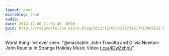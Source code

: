 ```yaml
---
layout: post
microblog: true
audio: 
date: 2012-12-06 11:56:45 -0500
guid: http://craigmcclellan.micro.blog/2012/12/06/t276731917917888512.html
---
```

Worst thing I’ve ever seen. “@mashable: John Travolta and Olivia Newton-John Reunite in Strange Holiday Music Video [t.co/4DwZxhpu](http://t.co/4DwZxhpu)”
